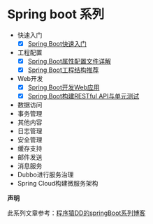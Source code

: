 # Spring boot 系列

* 快速入门
    + [x] [Spring Boot快速入门](Doc/01.quick-start.md)
* 工程配置
    + [x] [Spring Boot属性配置文件详解](Doc/02.properties-config.md)
    + [x] [Spring Boot工程结构推荐](Doc/02.project-structure.md)
* Web开发
    + [x] [Spring Boot开发Web应用](Doc/03.simple-web.md)
    + [x] [Spring Boot构建RESTful API与单元测试](Doc/03.RestFull-api.md)
* 数据访问
* 事务管理
* 其他内容
* 日志管理
* 安全管理
* 缓存支持
* 邮件发送
* 消息服务
* Dubbo进行服务治理
* Spring Cloud构建微服务架构



**声明**

此系列文章参考：[程序猿DD的springBoot系列博客](http://blog.didispace.com/springbootweb/)